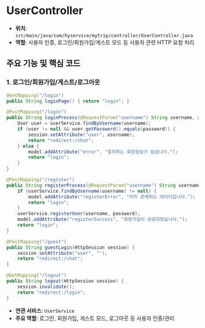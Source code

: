 # UserController

- **위치**: `src/main/java/com/hyservice/mytrip/controller/UserController.java`
- **역할**: 사용자 인증, 로그인/회원가입/게스트 모드 등 사용자 관련 HTTP 요청 처리

## 주요 기능 및 핵심 코드

### 1. 로그인/회원가입/게스트/로그아웃
```java
@GetMapping("/login")
public String loginPage() { return "login"; }

@PostMapping("/login")
public String loginProcess(@RequestParam("username") String username, @RequestParam("password") String password, HttpSession session, Model model) {
    User user = userService.findByUsername(username);
    if (user != null && user.getPassword().equals(password)) {
        session.setAttribute("user", username);
        return "redirect:/chat";
    } else {
        model.addAttribute("error", "일치하는 회원정보가 없습니다.");
        return "login";
    }
}

@PostMapping("/register")
public String registerProcess(@RequestParam("username") String username, @RequestParam("password") String password, Model model) {
    if (userService.findByUsername(username) != null) {
        model.addAttribute("registerError", "이미 존재하는 아이디입니다.");
        return "login";
    }
    userService.registerUser(username, password);
    model.addAttribute("registerSuccess", "회원가입이 완료되었습니다.");
    return "login";
}

@PostMapping("/guest")
public String guestLogin(HttpSession session) {
    session.setAttribute("user", "");
    return "redirect:/chat";
}

@GetMapping("/logout")
public String logout(HttpSession session) {
    session.invalidate();
    return "redirect:/login";
}
```

- **연관 서비스**: `UserService`
- **주요 역할**: 로그인, 회원가입, 게스트 모드, 로그아웃 등 사용자 인증/관리 
